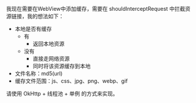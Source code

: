 
我现在需要在WebView中添加缓存，需要在 shouldInterceptRequest 中拦截资源链接，我的想法如下：
- 本地是否有缓存
	- 有
		- 返回本地资源
	- 没有
		- 直接走网络资源
		- 同时将该资源缓存到本地
- 文件名称：md5(url)
- 缓存文件范围：js、css、jpg、png、webp、gif

请使用 OkHttp + 线程池 + 单例 的方式来实现。

<!--stackedit_data:
eyJoaXN0b3J5IjpbLTE4NjU5NjMyLC0xNTYzNDc4MDhdfQ==
-->
